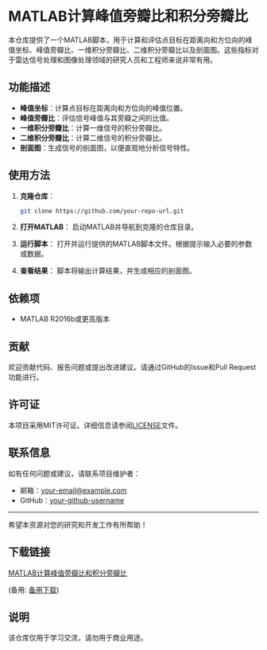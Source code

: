 # MATLAB计算峰值旁瓣比和积分旁瓣比

本仓库提供了一个MATLAB脚本，用于计算和评估点目标在距离向和方位向的峰值坐标、峰值旁瓣比、一维积分旁瓣比、二维积分旁瓣比以及剖面图。这些指标对于雷达信号处理和图像处理领域的研究人员和工程师来说非常有用。

## 功能描述

- **峰值坐标**：计算点目标在距离向和方位向的峰值位置。
- **峰值旁瓣比**：评估信号峰值与其旁瓣之间的比值。
- **一维积分旁瓣比**：计算一维信号的积分旁瓣比。
- **二维积分旁瓣比**：计算二维信号的积分旁瓣比。
- **剖面图**：生成信号的剖面图，以便直观地分析信号特性。

## 使用方法

1. **克隆仓库**：
   ```bash
   git clone https://github.com/your-repo-url.git
   ```

2. **打开MATLAB**：
   启动MATLAB并导航到克隆的仓库目录。

3. **运行脚本**：
   打开并运行提供的MATLAB脚本文件。根据提示输入必要的参数或数据。

4. **查看结果**：
   脚本将输出计算结果，并生成相应的剖面图。

## 依赖项

- MATLAB R2016b或更高版本

## 贡献

欢迎贡献代码、报告问题或提出改进建议。请通过GitHub的Issue和Pull Request功能进行。

## 许可证

本项目采用MIT许可证。详细信息请参阅[LICENSE](LICENSE)文件。

## 联系信息

如有任何问题或建议，请联系项目维护者：
- 邮箱：your-email@example.com
- GitHub：[your-github-username](https://github.com/your-github-username)

---

希望本资源对您的研究和开发工作有所帮助！

## 下载链接
[MATLAB计算峰值旁瓣比和积分旁瓣比](https://pan.quark.cn/s/c2f0443e0f54) 

(备用: [备用下载](https://pan.baidu.com/s/1Ape13sKE6NNzuDGbpkw0uA?pwd=1234))

## 说明

该仓库仅用于学习交流，请勿用于商业用途。
